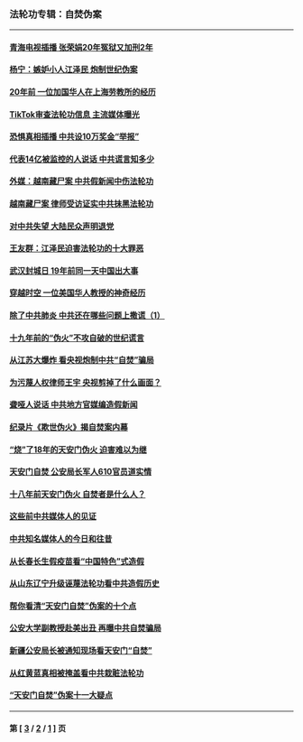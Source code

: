 ### 法轮功专辑：自焚伪案
---
#### [青海电视插播 张荣娟20年冤狱又加刑2年](../../pages/nf5562/n12738166.md?05150430) 
#### [杨宁：嫉妒小人江泽民 炮制世纪伪案](../../pages/nf5562/n12724108.md?05150430) 
#### [20年前 一位加国华人在上海劳教所的经历](../../pages/nf5562/n12707932.md?05150430) 
#### [TikTok审查法轮功信息 主流媒体曝光](../../pages/nf5562/n12362336.md?05150430) 
#### [恐惧真相插播 中共设10万奖金“举报”](../../pages/nf5562/n12306396.md?05150430) 
#### [代表14亿被监控的人说话 中共谎言知多少](../../pages/nf5562/n12297484.md?05150430) 
#### [外媒：越南藏尸案 中共假新闻中伤法轮功](../../pages/nf5562/n12264411.md?05150430) 
#### [越南藏尸案 律师受访证实中共抹黑法轮功](../../pages/nf5562/n12261878.md?05150430) 
#### [对中共失望 大陆民众声明退党](../../pages/nf5562/n12187315.md?05150430) 
#### [王友群：江泽民迫害法轮功的十大罪恶](../../pages/nf5562/n12169074.md?05150430) 
#### [武汉封城日 19年前同一天中国出大事](../../pages/nf5562/n12150901.md?05150430) 
#### [穿越时空  一位美国华人教授的神奇经历](../../pages/nf5562/n12097460.md?05150430) 
#### [除了中共肺炎 中共还在哪些问题上撒谎（1）](../../pages/nf5562/n11955770.md?05150430) 
#### [十九年前的“伪火”不攻自破的世纪谎言](../../pages/nf5562/n11813238.md?05150430) 
#### [从江苏大爆炸 看央视炮制中共“自焚”骗局](../../pages/nf5562/n11140275.md?05150430) 
#### [为污蔑人权律师王宇 央视剪掉了什么画面？](../../pages/nf5562/n11130142.md?05150430) 
#### [聋哑人说话 中共地方官媒编造假新闻](../../pages/nf5562/n11006067.md?05150430) 
#### [纪录片《欺世伪火》揭自焚案内幕](../../pages/nf5562/n11002664.md?05150430) 
#### [“烧”了18年的天安门伪火 迫害难以为继](../../pages/nf5562/n10996660.md?05150430) 
#### [天安门自焚 公安局长军人610官员道实情](../../pages/nf5562/n10997098.md?05150430) 
#### [十八年前天安门伪火 自焚者是什么人？](../../pages/nf5562/n10996556.md?05150430) 
#### [这些前中共媒体人的见证](../../pages/nf5562/n10845276.md?05150430) 
#### [中共知名媒体人的今日和往昔](../../pages/nf5562/n10843569.md?05150430) 
#### [从长春长生假疫苗看“中国特色”式造假](../../pages/nf5562/n10684053.md?05150430) 
#### [从山东辽宁升级诬蔑法轮功看中共造假历史](../../pages/nf5562/n10668272.md?05150430) 
#### [帮你看清“天安门自焚”伪案的十个点](../../pages/nf5562/n10554707.md?05150430) 
#### [公安大学副教授赴美出丑 再曝中共自焚骗局](../../pages/nf5562/n10558434.md?05150430) 
#### [新疆公安局长被通知现场看天安门“自焚”](../../pages/nf5562/n10449978.md?05150430) 
#### [从红黄蓝真相被掩盖看中共栽赃法轮功](../../pages/nf5562/n9908186.md?05150430) 
#### [“天安门自焚”伪案十一大疑点](../../pages/nf5562/n9341848.md?05150430) 

---
#### 第 [ [3](./3.md?05150430) / [2](./2.md?05150430) / [1](./1.md?05150430) ] 页
